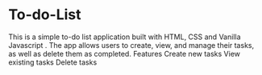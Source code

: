 # To-do-List
This is a simple to-do list application built with HTML, CSS and Vanilla Javascript . The app allows users to create, view, and manage their tasks, as well as delete them as completed. Features      Create new tasks     View existing tasks      Delete tasks     
